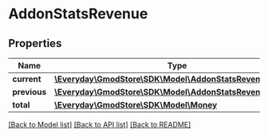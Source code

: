 # AddonStatsRevenue

## Properties
Name | Type | Description | Notes
------------ | ------------- | ------------- | -------------
**current** | [**\Everyday\GmodStore\SDK\Model\AddonStatsRevenueCurrent**](AddonStatsRevenueCurrent.md) |  | [optional] 
**previous** | [**\Everyday\GmodStore\SDK\Model\AddonStatsRevenueCurrent**](AddonStatsRevenueCurrent.md) |  | [optional] 
**total** | [**\Everyday\GmodStore\SDK\Model\Money**](Money.md) |  | [optional] 

[[Back to Model list]](../../README.md#documentation-for-models) [[Back to API list]](../../README.md#documentation-for-api-endpoints) [[Back to README]](../../README.md)

